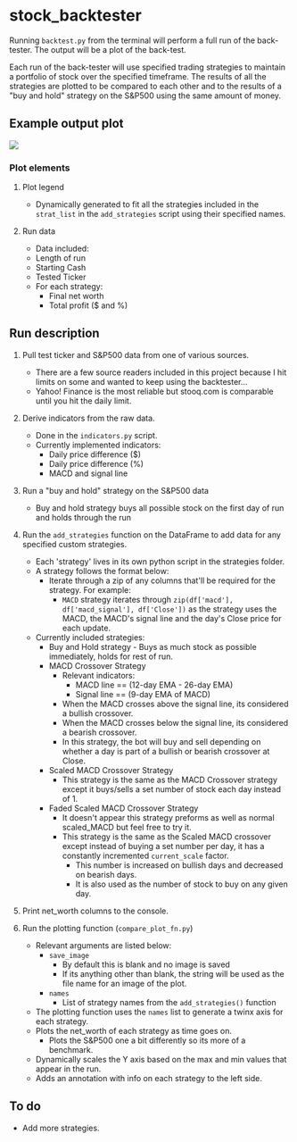 # stock_backtester

Running `backtest.py` from the terminal will perform a full run of the back-tester. The output will be a plot of the back-test.

Each run of the back-tester will use specified trading strategies to maintain a portfolio of stock over the specified timeframe. The results of all the strategies are plotted to be compared to each other and to the results of a "buy and hold" strategy on the S&P500 using the same amount of money.

## Example output plot

![](https://i.imgur.com/pw9iIWU.png)

### Plot elements

1. Plot legend
    - Dynamically generated to fit all the strategies included in the `strat_list` in the `add_strategies` script using their specified names.

2. Run data
    -  Data included:
      - Length of run
      - Starting Cash
      - Tested Ticker
      - For each strategy:
        - Final net worth
        - Total profit ($ and %)


## Run description

1. Pull test ticker and S&P500 data from one of various sources.
    - There are a few source readers included in this project because I hit limits on some and wanted to keep using the backtester...
    - Yahoo! Finance is the most reliable but stooq.com is comparable until you hit the daily limit.

2. Derive indicators from the raw data.
    - Done in the `indicators.py` script.
    - Currently implemented indicators:
        - Daily price difference ($)
        - Daily price difference (%)
        - MACD and signal line
3. Run a "buy and hold" strategy on the S&P500 data
    - Buy and hold strategy buys all possible stock on the first day of run and holds through the run

4. Run the `add_strategies` function on the DataFrame to add data for any specified custom strategies.
    - Each 'strategy' lives in its own python script in the strategies folder.
    - A strategy follows the format below:
        - Iterate through a zip of any columns that'll be required for the strategy. For example:
            - `MACD` strategy iterates through `zip(df['macd'], df['macd_signal'], df['Close'])` as the strategy uses the MACD, the MACD's signal line and the day's Close price for each update.
    - Currently included strategies:
        - Buy and Hold strategy - Buys as much stock as possible immediately, holds for rest of run.
        - MACD Crossover Strategy
            - Relevant indicators:
                - MACD line == (12-day EMA - 26-day EMA)
                - Signal line == (9-day EMA of MACD)
            - When the MACD crosses above the signal line, its considered a bullish crossover.
            - When the MACD crosses below the signal line, its considered a bearish crossover.
            - In this strategy, the bot will buy and sell depending on whether a day is part of a bullish or bearish crossover at Close.
        - Scaled MACD Crossover Strategy
            - This strategy is the same as the MACD Crossover strategy except it buys/sells a set number of stock each day instead of 1.
        - Faded Scaled MACD Crossover Strategy
            - It doesn't appear this strategy preforms as well as normal scaled_MACD but feel free to try it.
            - This strategy is the same as the Scaled MACD crossover except instead of buying a set number per day, it has a constantly incremented `current_scale` factor.
                - This number is increased on bullish days and decreased on bearish days.
                - It is also used as the number of stock to buy on any given day.
5. Print net_worth columns to the console.

6. Run the plotting function (`compare_plot_fn.py`)
    - Relevant arguments are listed below:
        - `save_image`
            - By default this is blank and no image is saved
            - If its anything other than blank, the string will be used as the file name for an image of the plot.
        - `names`
            - List of strategy names from the `add_strategies()` function
    - The plotting function uses the `names` list to generate a twinx axis for each strategy.
    - Plots the net_worth of each strategy as time goes on.
        - Plots the S&P500 one a bit differently so its more of a benchmark.
    - Dynamically scales the Y axis based on the max and min values that appear in the run.
    - Adds an annotation with info on each strategy to the left side.

## To do

- Add more strategies. 
